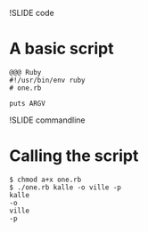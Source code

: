 !SLIDE code
# A basic script

    @@@ Ruby
    #!/usr/bin/env ruby
    # one.rb

    puts ARGV

!SLIDE commandline
# Calling the script

    $ chmod a+x one.rb
    $ ./one.rb kalle -o ville -p
    kalle
    -o
    ville
    -p



